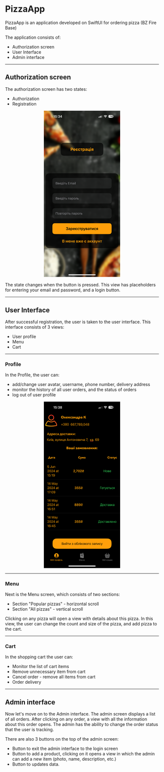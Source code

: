 #  PizzaApp

PizzaApp is an application developed on SwiftUI for ordering pizza (BZ Fire Base)

The application consists of:
* Authorization screen
* User Interface
* Admin interface
***
## Authorization screen
The authorization screen has two states:
* Authorization
* Registration

<p align="center"><img width="250" src="https://github.com/pppinkyyy/PizzaApp/raw/main/docs/screenShot2.PNG"></p>

The state changes when the button is pressed.
This view has placeholders for entering your email and password, and a login button.
***
## User Interface
After successful registration, the user is taken to the user interface.
This interface consists of 3 views:
* User profile
* Menu
* Cart
***
### Profile
In the Profile, the user can:
* add/change user avatar, username, phone number, delivery address
* monitor the history of all user orders, and the status of orders
* log out of user profile

<p align="center"><img width="250" src="https://github.com/pppinkyyy/PizzaApp/raw/main/docs/screenShot.PNG"></p>

***
### Menu
Next is the Menu screen, which consists of two sections:
* Section "Popular pizzas" - horizontal scroll
* Section "All pizzas" - vertical scroll

Clicking on any pizza will open a view with details about this pizza.
In this view, the user can change the count and size of the pizza, and add pizza to the cart.
***
### Cart
In the shopping cart the user can:
* Monitor the list of cart items
* Remove unnecessary item from cart
* Cancel order - remove all items from cart
* Order delivery
***
## Admin interface
Now let's move on to the Admin interface.
The admin screen displays a list of all orders.
After clicking on any order, a view with all the information about this order opens.
The admin has the ability to change the order status that the user is tracking.

There are also 3 buttons on the top of the admin screen:
* Button to exit the admin interface to the login screen
* Button to add a product, clicking on it opens a view in which the admin can add a new item (photo, name, description, etc.)
* Button to updates data.

